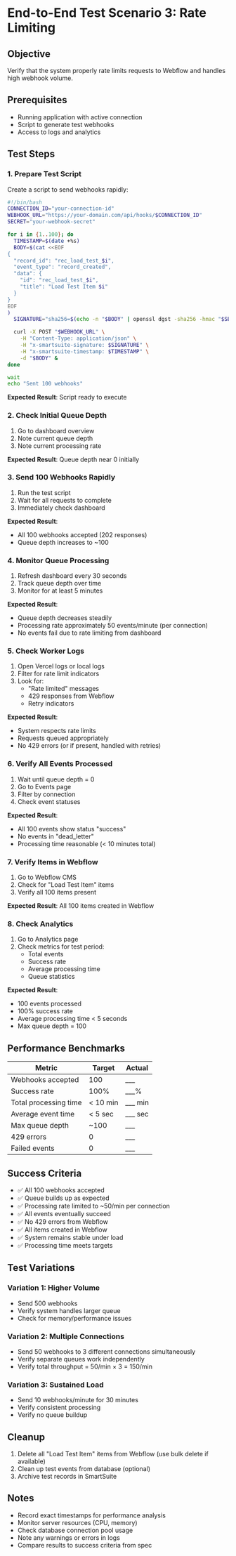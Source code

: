 # End-to-End Test Scenario 3: Rate Limiting

## Objective
Verify that the system properly rate limits requests to Webflow and handles high webhook volume.

## Prerequisites
- Running application with active connection
- Script to generate test webhooks
- Access to logs and analytics

## Test Steps

### 1. Prepare Test Script

Create a script to send webhooks rapidly:

```bash
#!/bin/bash
CONNECTION_ID="your-connection-id"
WEBHOOK_URL="https://your-domain.com/api/hooks/$CONNECTION_ID"
SECRET="your-webhook-secret"

for i in {1..100}; do
  TIMESTAMP=$(date +%s)
  BODY=$(cat <<EOF
{
  "record_id": "rec_load_test_$i",
  "event_type": "record_created",
  "data": {
    "id": "rec_load_test_$i",
    "title": "Load Test Item $i"
  }
}
EOF
)
  SIGNATURE="sha256=$(echo -n "$BODY" | openssl dgst -sha256 -hmac "$SECRET" | sed 's/^.* //')"

  curl -X POST "$WEBHOOK_URL" \
    -H "Content-Type: application/json" \
    -H "x-smartsuite-signature: $SIGNATURE" \
    -H "x-smartsuite-timestamp: $TIMESTAMP" \
    -d "$BODY" &
done

wait
echo "Sent 100 webhooks"
```

**Expected Result**: Script ready to execute

### 2. Check Initial Queue Depth

1. Go to dashboard overview
2. Note current queue depth
3. Note current processing rate

**Expected Result**: Queue depth near 0 initially

### 3. Send 100 Webhooks Rapidly

1. Run the test script
2. Wait for all requests to complete
3. Immediately check dashboard

**Expected Result**:
- All 100 webhooks accepted (202 responses)
- Queue depth increases to ~100

### 4. Monitor Queue Processing

1. Refresh dashboard every 30 seconds
2. Track queue depth over time
3. Monitor for at least 5 minutes

**Expected Result**:
- Queue depth decreases steadily
- Processing rate approximately 50 events/minute (per connection)
- No events fail due to rate limiting from dashboard

### 5. Check Worker Logs

1. Open Vercel logs or local logs
2. Filter for rate limit indicators
3. Look for:
   - "Rate limited" messages
   - 429 responses from Webflow
   - Retry indicators

**Expected Result**:
- System respects rate limits
- Requests queued appropriately
- No 429 errors (or if present, handled with retries)

### 6. Verify All Events Processed

1. Wait until queue depth = 0
2. Go to Events page
3. Filter by connection
4. Check event statuses

**Expected Result**:
- All 100 events show status "success"
- No events in "dead_letter"
- Processing time reasonable (< 10 minutes total)

### 7. Verify Items in Webflow

1. Go to Webflow CMS
2. Check for "Load Test Item" items
3. Verify all 100 items present

**Expected Result**: All 100 items created in Webflow

### 8. Check Analytics

1. Go to Analytics page
2. Check metrics for test period:
   - Total events
   - Success rate
   - Average processing time
   - Queue statistics

**Expected Result**:
- 100 events processed
- 100% success rate
- Average processing time < 5 seconds
- Max queue depth = 100

## Performance Benchmarks

| Metric | Target | Actual |
|--------|--------|--------|
| Webhooks accepted | 100 | ___ |
| Success rate | 100% | ___% |
| Total processing time | < 10 min | ___ min |
| Average event time | < 5 sec | ___ sec |
| Max queue depth | ~100 | ___ |
| 429 errors | 0 | ___ |
| Failed events | 0 | ___ |

## Success Criteria

- ✅ All 100 webhooks accepted
- ✅ Queue builds up as expected
- ✅ Processing rate limited to ~50/min per connection
- ✅ All events eventually succeed
- ✅ No 429 errors from Webflow
- ✅ All items created in Webflow
- ✅ System remains stable under load
- ✅ Processing time meets targets

## Test Variations

### Variation 1: Higher Volume
- Send 500 webhooks
- Verify system handles larger queue
- Check for memory/performance issues

### Variation 2: Multiple Connections
- Send 50 webhooks to 3 different connections simultaneously
- Verify separate queues work independently
- Verify total throughput = 50/min × 3 = 150/min

### Variation 3: Sustained Load
- Send 10 webhooks/minute for 30 minutes
- Verify consistent processing
- Verify no queue buildup

## Cleanup

1. Delete all "Load Test Item" items from Webflow (use bulk delete if available)
2. Clean up test events from database (optional)
3. Archive test records in SmartSuite

## Notes

- Record exact timestamps for performance analysis
- Monitor server resources (CPU, memory)
- Check database connection pool usage
- Note any warnings or errors in logs
- Compare results to success criteria from spec
